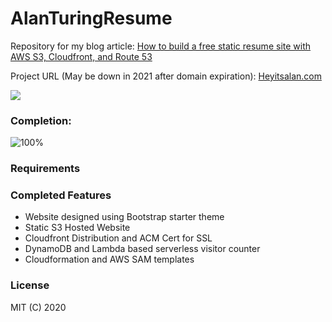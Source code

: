 # AlanTuringResume

Repository for my blog article: [How to build a free static resume site with AWS S3, Cloudfront, and Route 53](https://seanjziegler.com/how-to-build-a-free-static-resume-site-with-aws-s3-cloudfront-and-route-53/)

Project URL (May be down in 2021 after domain expiration): [Heyitsalan.com](https://heyitsalan.com)

<img src="https://i.imgur.com/SUVFTAT.png">

### Completion:

![100%](https://progress-bar.dev/100)

### Requirements

### Completed Features

* Website designed using Bootstrap starter theme
* Static S3 Hosted Website
* Cloudfront Distribution and ACM Cert for SSL
* DynamoDB and Lambda based serverless visitor counter
* Cloudformation and AWS SAM templates

### License

MIT (C) 2020


